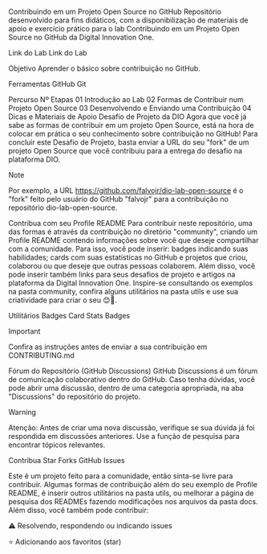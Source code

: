  Contribuindo em um Projeto Open Source no GitHub
Repositório desenvolvido para fins didáticos, com a disponibilização de materiais de apoio e exercício prático para o lab Contribuindo em um Projeto Open Source no GitHub da Digital Innovation One.

Link do Lab Link do Lab

Objetivo
Aprender o básico sobre contribuição no GitHub.

Ferramentas
GitHub Git

Percurso
Nº	Etapas
01	Introdução ao Lab
02	Formas de Contribuir num Projeto Open Source
03	Desenvolvendo e Enviando uma Contribuição
04	Dicas e Materiais de Apoio
Desafio de Projeto da DIO
Agora que você já sabe as formas de contribuir em um projeto Open Source, está na hora de colocar em prática o seu conhecimento sobre contribuição no GitHub!
Para concluir este Desafio de Projeto, basta enviar a URL do seu "fork" de um projeto Open Source que você contribuiu para a entrega do desafio na plataforma DIO.

Note

Por exemplo, a URL https://github.com/falvojr/dio-lab-open-source é o "fork" feito pelo usuário do GitHub "falvojr" para a contribuição no repositório dio-lab-open-source.

Contribua com seu Profile README
Para contribuir neste repositório, uma das formas é através da contribuição no diretório "community", criando um Profile README contendo informações sobre você que deseje compartilhar com a comunidade.
Para isso, você pode inserir: badges indicando suas habilidades; cards com suas estatísticas no GitHub e projetos que criou, colaborou ou que deseje que outras pessoas colaborem. Além disso, você pode inserir também links para seus desafios de projeto e artigos na plataforma da Digital Innovation One.
Inspire-se consultando os exemplos na pasta community, confira alguns utilitários na pasta utils e use sua criatividade para criar o seu 😊💙.

Utilitários
Badges Card Stats Badges

Important

Confira as instruções antes de enviar a sua contribuição em CONTRIBUTING.md

Fórum do Repositório (GitHub Discussions)
GitHub Discussions é um fórum de comunicação colaborativo dentro do GitHub. Caso tenha dúvidas, você pode abrir uma discussão, dentro de uma categoria apropriada, na aba "Discussions" do repositório do projeto.

Warning

Atenção: Antes de criar uma nova discussão, verifique se sua dúvida já foi respondida em discussões anteriores. Use a função de pesquisa para encontrar tópicos relevantes.

Contribua
Star Forks GitHub Issues

Este é um projeto feito para a comunidade, então sinta-se livre para contribuir. Algumas formas de contribuição além do seu exemplo de Profile README, é inserir outros utilitários na pasta utils, ou melhorar a página de pesquisa dos READMEs fazendo modificações nos arquivos da pasta docs.
Além disso, você também pode contribuir:

⚠️ Resolvendo, respondendo ou indicando issues

⭐ Adicionando aos favoritos (star)
